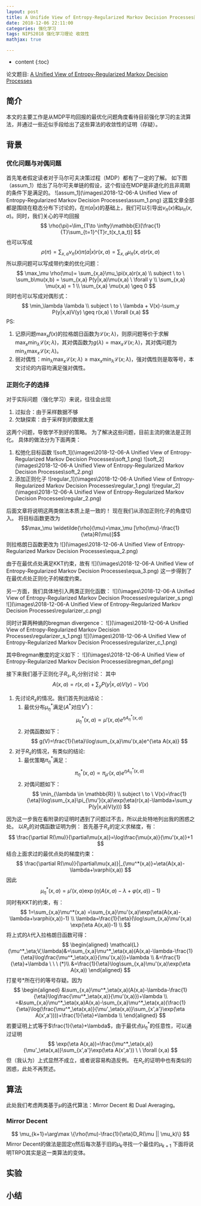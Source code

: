 ```yaml
---
layout: post
title: A Unifide View of Entropy-Regularized Markov Decision Processes阅读笔记
date: 2018-12-06 22:11:00
categories: 强化学习
tags: NIPS2018 强化学习理论 收敛性
mathjax: true

---
```


* content
{:toc}

论文题目: [A Unified View of Entropy-Regularized Markov Decision Processes](https://arxiv.org/pdf/1705.07798.pdf)

## 简介

本文的主要工作是从MDP平均回报的最优化问题角度看待目前强化学习的主流算法，并通过一些近似手段给出了这些算法的收敛性的证明（存疑）。






## 背景

### 优化问题与对偶问题
首先笔者假定读者对于马尔可夫决策过程（MDP）都有了一定的了解。
如下图（assum_1）给出了马尔可夫单链的假设，这个假设在MDP是非退化的且非周期的条件下是满足的。
![assum_1](\images\2018-12-06-A Unified View of Entropy-Regularized Markov Decision Processes\assum_1.png)
这篇文章全部都是围绕在稳态分布下讨论的，在$\pi(a|x)$的基础上，我们可以引导出$\nu_\pi(x)$和$\mu_\pi(x,a)$。同时，我们关心的平均回报
$$
\rho(\pi)=\lim_{T\to \infty}\mathbb{E}[\frac{1}{T}\sum_{t=1}^{T}r_t(x_t,a_t)]
$$
也可以写成
$$
\rho(\pi)=\sum_{x,a}\nu_\pi(x)\pi(a|x)r(x,a) = \sum_{x,a}\mu_\pi(x,a)r(x,a)
$$
所以原问题可以写成带约束的优化问题：
$$
\max_\mu \rho(\mu)= \sum_{x,a}\mu_\pi(x,a)r(x,a) \\
subject \ to \ \sum_b\mu(x,b) = \sum_{x,a} P(y|x,a)\mu(x,a) \ \forall y \\
\sum_{x,a} \mu(x,a) = 1 \\
\sum_{x,a} \mu(x,a) \geq 0
$$
同时也可以写成对偶形式：
$$
\min_\lambda \lambda \\
subject \ to \ \lambda + V(x)-\sum_y P(y|x,a)V(y) \geq r(x,a) \ \forall (x,a)
$$
PS:
1. 记原问题$\max_x f(x)$的拉格朗日函数为$\mathcal{L}(x;\lambda)$，则原问题等价于求解$\max_x \min_\lambda \mathcal{L}(x;\lambda)$，其对偶函数为$g(\lambda)=\max_x \mathcal{L}(x;\lambda)$，其对偶问题为$\min_\lambda \max_x \mathcal{L}(x;\lambda)$。
2. 弱对偶性：$\min_\lambda \max_x \mathcal{L}(x;\lambda)\geq \max_x \min_\lambda \mathcal{L}(x;\lambda)$，强对偶性则是取等号，本文讨论的内容均满足强对偶性。

### 正则化子的选择
对于实际问题（强化学习）来说，往往会出现
1. 过拟合：由于采样数据不够
2. 欠缺探索：由于采样到的数据太差

这两个问题，导致学不到好的策略。
为了解决这些问题，目前主流的做法是正则化。
具体的做法分为下面两类：
1. 松弛化目标函数
![soft_1](\images\2018-12-06-A Unified View of Entropy-Regularized Markov Decision Processes\soft_1.png)
![soft_2](\images\2018-12-06-A Unified View of Entropy-Regularized Markov Decision Processes\soft_2.png)
2. 添加正则化子
![regular_1](\images\2018-12-06-A Unified View of Entropy-Regularized Markov Decision Processes\regular_1.png)
![regular_2](\images\2018-12-06-A Unified View of Entropy-Regularized Markov Decision Processes\regular_2.png)

后面文章将说明这两类做法本质上是一致的！
现在我们从添加正则化子的角度切入。
将目标函数更改为
$$\max_\mu \widetilde{\rho}(\mu)=\max_\mu [\rho(\mu)-\frac{1}{\eta}R(\mu)]$$
则拉格朗日函数更改为
![](\images\2018-12-06-A Unified View of Entropy-Regularized Markov Decision Processes\equa_2.png)

由于在最优点处满足KKT约束，故有
![](\images\2018-12-06-A Unified View of Entropy-Regularized Markov Decision Processes\equa_3.png)
这一步得到了在最优点处正则化子的梯度约束。

另一方面，我们具体地引入两类正则化函数：
![](\images\2018-12-06-A Unified View of Entropy-Regularized Markov Decision Processes\regularizer_s.png)
![](\images\2018-12-06-A Unified View of Entropy-Regularized Markov Decision Processes\regularizer_c.png)

同时计算两种熵的bregman divergence：
![](\images\2018-12-06-A Unified View of Entropy-Regularized Markov Decision Processes\regularizer_s_1.png)
![](\images\2018-12-06-A Unified View of Entropy-Regularized Markov Decision Processes\regularizer_c_1.png)

其中Bregman散度的定义如下：
![](\images\2018-12-06-A Unified View of Entropy-Regularized Markov Decision Processes\bregman_def.png)

接下来我们基于正则化子$R_s,R_c$分别讨论：
其中$$A(x,a)=r(x,a)+\sum_y P(y|x,a)V(y)-V(x)$$
1. 先讨论$R_s$的情况。我们首先列出结论：
    1. 最优分布$\mu^*_\eta$满足($A^*$对应$V^*$)：$$\mu^*_\eta(x,a) \varpropto \mu'(x,a)e^{\eta A^*_\eta(x,a)}$$
    2. 对偶函数如下：
    $$
    g(V)=\frac{1}{\eta}\log\sum_{x,a}\mu'(x,a)e^{\eta A(x,a)}
    $$
2. 对于$R_s$的情况，有类似的结论:
    1. 最优策略$\pi^*_\eta$满足：$$\pi^*_\eta(x,a) \varpropto \pi_{\mu'}(x,a)e^{\eta A^*_\eta(x,a)}$$
    2. 对偶问题如下：
    $$
    \min_{\lambda \in \mathbb{R}} \\
    subject \ to \ V(x)=\frac{1}{\eta}\log\sum_{x,a}\pi_{\mu'}(x,a)\exp(\eta(r(x,a)-\lambda+\sum_y P(y|x,a)V(y)))
    $$

因为这一步我在看附录的证明时遇到了问题过不去，所以此处特地列出我的困惑之处。
以$R_s$的对偶函数证明为例：
首先基于$R_s$的定义求梯度，有：
$$
\frac{\partial R(\mu)}{\partial\mu(x,a)}=\log\frac{\mu(x,a)}{\mu'(x,a)}+1
$$
结合上面求过的最优点处的梯度约束：
$$
\frac{\partial R(\mu)}{\partial\mu(x,a)}|_{\mu^*(x,a)}=\eta(A(x,a)-\lambda+\varphi(x,a))
$$
因此
$$
\mu^*_\eta(x,a)=\mu'(x,a)\exp(\eta(A(x,a)-\lambda+\varphi(x,a))-1)
$$
同时有KKT的约束，有：
$$
1=\sum_{x,a}\mu^*(x,a)
=\sum_{x,a}\mu'(x,a)\exp(\eta(A(x,a)-\lambda+\varphi(x,a))-1) \\
\lambda=\frac{1}{\eta}(\log\sum_{x,a}\mu'(x,a) \exp(\eta A(x,a))-1) \\
$$
将上式的$\lambda$代入拉格朗日函数可得：
$$
\begin{aligned}
\mathcal{L}(\mu^*_\eta;V,\lambda)&=\sum_{x,a}\mu^*_\eta(x,a)(A(x,a)-\lambda-\frac{1}{\eta}\log\frac{\mu^*_\eta(x,a)}{\mu'(x,a)})+\lambda \\
&=\frac{1}{\eta}+\lambda \ \ \ (*)\\
&=\frac{1}{\eta}\log\sum_{x,a}\mu'(x,a)\exp(\eta A(x,a))
\end{aligned}
$$
打星号$*$所在行的等号存疑。因为
$$
\begin{aligned}
&\sum_{x,a}\mu^*_\eta(x,a)(A(x,a)-\lambda-\frac{1}{\eta}\log\frac{\mu^*_\eta(x,a)}{\mu'(x,a)})+\lambda \\
=&\sum_{x,a}\mu^*_\eta(x,a)A(x,a)-\sum_{x,a}\mu^*_\eta(x,a)(\frac{1}{\eta}\log(\frac{\mu^*_\eta(x,a)}{\mu'_\eta(x,a)}\sum_{x',a'}\exp(\eta A(x',a'))))+\frac{1}{\eta}+\lambda \\
\end{aligned}
$$
若要证明上式等于$\frac{1}{\eta}+\lambda$，由于最优点$\mu^*_\eta$的任意性，可以通过证明
$$
\exp(\eta A(x,a))=\frac{\mu^*_\eta(x,a)}{\mu'_\eta(x,a)}\sum_{x',a'}\exp(\eta A(x',a')) \ \ \forall (x,a)
$$
但（我认为）上式显然不成立，或者说容易构造反例。
在$R_c$的证明中也有类似的困惑，此处不再赘述。
## 算法
此处我们考虑两类基于$\mu$的迭代算法：Mirror Decent 和 Dual Averaging。
### Mirror Decent
$$
\mu_{k+1}=\arg\max \{\rho(\mu)-\frac{1}{\eta}D_R(\mu || \mu_k)\}
$$
Mirror Decent的做法是固定$\eta$然后每次基于旧的$\mu_k$寻找一个最佳的$\mu_{k+1}$
下面将说明TRPO其实是这一类算法的变体。

## 实验

## 小结